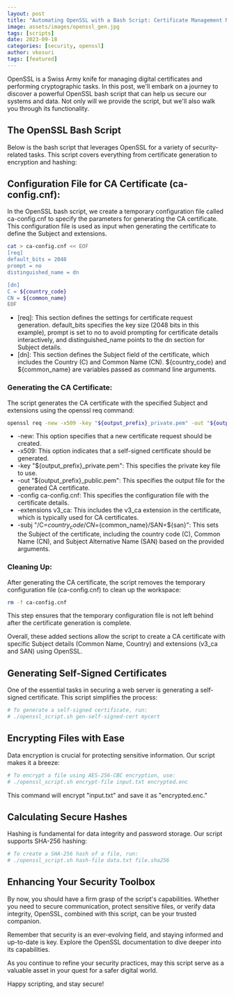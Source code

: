 ```yaml
---
layout: post
title: "Automating OpenSSL with a Bash Script: Certificate Management Made Easy"
image: assets/images/openssl_gen.jpg
tags: [scripts]
date: 2023-09-18
categories: [security, openssl]
author: vkosuri
tags: [featured]
---
```


OpenSSL is a Swiss Army knife for managing digital certificates and performing cryptographic tasks. In this post, we'll embark on a journey to discover a powerful OpenSSL bash script that can help us secure our systems and data. Not only will we provide the script, but we'll also walk you through its functionality.

## The OpenSSL Bash Script

Below is the bash script that leverages OpenSSL for a variety of security-related tasks. This script covers everything from certificate generation to encryption and hashing:

<script src="https://gist.github.com/vkosuri/dbc5f375c6a461b49d0cc3022b045d0d.js"></script>

## Configuration File for CA Certificate (ca-config.cnf):

In the OpenSSL bash script, we create a temporary configuration file called ca-config.cnf to specify the parameters for generating the CA certificate. This configuration file is used as input when generating the certificate to define the Subject and extensions.

```bash
cat > ca-config.cnf << EOF
[req]
default_bits = 2048
prompt = no
distinguished_name = dn

[dn]
C = ${country_code}
CN = ${common_name}
EOF
```
- [req]: This section defines the settings for certificate request generation. default_bits specifies the key size (2048 bits in this example), prompt is set to no to avoid prompting for certificate details interactively, and distinguished_name points to the dn section for Subject details.
- [dn]: This section defines the Subject field of the certificate, which includes the Country (C) and Common Name (CN). ${country_code} and ${common_name} are variables passed as command line arguments.

### Generating the CA Certificate:

The script generates the CA certificate with the specified Subject and extensions using the openssl req command:
```bash
openssl req -new -x509 -key "${output_prefix}_private.pem" -out "${output_prefix}_public.pem" -config ca-config.cnf -extensions v3_ca -subj "/C=${country_code}/CN=${common_name}/SAN=${san}"
```
- -new: This option specifies that a new certificate request should be created.
- -x509: This option indicates that a self-signed certificate should be generated.
- -key "${output_prefix}_private.pem": This specifies the private key file to use.
- -out "${output_prefix}_public.pem": This specifies the output file for the generated CA certificate.
- -config ca-config.cnf: This specifies the configuration file with the certificate details.
- -extensions v3_ca: This includes the v3_ca extension in the certificate, which is typically used for CA certificates.
- -subj "/C=${country_code}/CN=${common_name}/SAN=${san}": This sets the Subject of the certificate, including the country code (C), Common Name (CN), and Subject Alternative Name (SAN) based on the provided arguments.

### Cleaning Up:

After generating the CA certificate, the script removes the temporary configuration file (ca-config.cnf) to clean up the workspace:
```bash
rm -f ca-config.cnf
```
This step ensures that the temporary configuration file is not left behind after the certificate generation is complete.

Overall, these added sections allow the script to create a CA certificate with specific Subject details (Common Name, Country) and extensions (v3_ca and SAN) using OpenSSL.

## Generating Self-Signed Certificates
One of the essential tasks in securing a web server is generating a self-signed certificate. This script simplifies the process:
```bash
# To generate a self-signed certificate, run:
# ./openssl_script.sh gen-self-signed-cert mycert
```

## Encrypting Files with Ease
Data encryption is crucial for protecting sensitive information. Our script makes it a breeze:
```bash
# To encrypt a file using AES-256-CBC encryption, use:
# ./openssl_script.sh encrypt-file input.txt encrypted.enc
```
This command will encrypt "input.txt" and save it as "encrypted.enc."

## Calculating Secure Hashes
Hashing is fundamental for data integrity and password storage. Our script supports SHA-256 hashing:
```bash
# To create a SHA-256 hash of a file, run:
# ./openssl_script.sh hash-file data.txt file.sha256
```

## Enhancing Your Security Toolbox

By now, you should have a firm grasp of the script's capabilities. Whether you need to secure communication, protect sensitive files, or verify data integrity, OpenSSL, combined with this script, can be your trusted companion.

Remember that security is an ever-evolving field, and staying informed and up-to-date is key. Explore the OpenSSL documentation to dive deeper into its capabilities.

As you continue to refine your security practices, may this script serve as a valuable asset in your quest for a safer digital world.

Happy scripting, and stay secure!